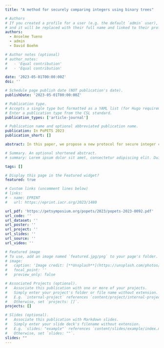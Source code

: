 ```yaml
---
title: "A method for securely comparing integers using binary trees"

# Authors
# If you created a profile for a user (e.g. the default `admin` user), write the username (folder name) here
# and it will be replaced with their full name and linked to their profile.
authors:
  - Anselme Tueno
  - admin
  - David Boehm

# Author notes (optional)
# author_notes:
#   - 'Equal contribution'
#   - 'Equal contribution'

date: '2023-05-01T00:00:00Z'
doi: ''

# Schedule page publish date (NOT publication's date).
publishDate: '2023-05-01T00:00:00Z'

# Publication type.
# Accepts a single type but formatted as a YAML list (for Hugo requirements).
# Enter a publication type from the CSL standard.
publication_types: ['article-journal']

# Publication name and optional abbreviated publication name.
publication: In PoPETS 2023
publication_short: []

abstract: In this paper, we propose a new protocol for secure integer comparison which consists of parties having each a private integer. The goal of the computation is to compare both integers securely and reveal to the parties a single bit that tells which integer is larger. Nothing more should be revealed. To achieve a low communication overhead, this can be done by using homomorphic encryption (HE). Our protocol relies on binary decision trees that is a special case of branching programs and can be implemented using HE. We assume a client-server setting where each party holds one of the integers, the client also holds the private key of a homomorphic encryption scheme and the evaluation is done by the server. In this setting, our protocol outperforms the original DGK protocol of Damgård et al. and reduces the running time by at least 45%. In the case where both inputs are encrypted, our scheme reduces the running time of a variant of DGK by 63%.

# Summary. An optional shortened abstract.
# summary: Lorem ipsum dolor sit amet, consectetur adipiscing elit. Duis posuere tellus ac convallis placerat. Proin tincidunt magna sed ex sollicitudin condimentum.

tags: []

# Display this page in the Featured widget?
featured: true

# Custom links (uncomment lines below)
# links:
# - name: EPRINT
#   url: https://eprint.iacr.org/2023/1480

url_pdf: 'https://petsymposium.org/popets/2023/popets-2023-0092.pdf'
url_code: ''
url_dataset: ''
url_poster: ''
url_project: ''
url_slides: ''
url_source: ''
url_video: ''

# Featured image
# To use, add an image named `featured.jpg/png` to your page's folder.
# image:
#   caption: 'Image credit: [**Unsplash**](https://unsplash.com/photos/pLCdAaMFLTE)'
#   focal_point: ''
#   preview_only: false

# Associated Projects (optional).
#   Associate this publication with one or more of your projects.
#   Simply enter your project's folder or file name without extension.
#   E.g. `internal-project` references `content/project/internal-project/index.md`.
#   Otherwise, set `projects: []`.
projects: []

# Slides (optional).
#   Associate this publication with Markdown slides.
#   Simply enter your slide deck's filename without extension.
#   E.g. `slides: "example"` references `content/slides/example/index.md`.
#   Otherwise, set `slides: ""`.
slides: ""
---
```

